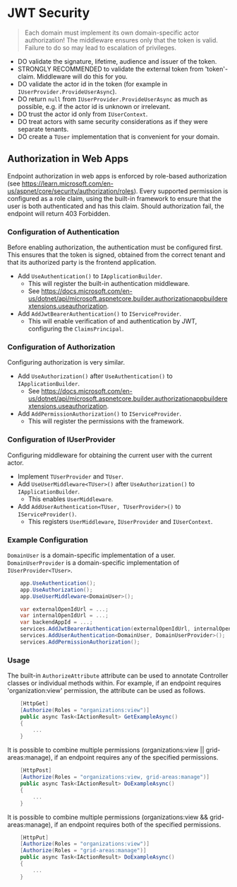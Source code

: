 # JWT Security

> Each domain must implement its own domain-specific actor authorization! The middleware ensures only that the token is valid. Failure to do so may lead to escalation of privileges.

- DO validate the signature, lifetime, audience and issuer of the token.
- STRONGLY RECOMMENDED to validate the external token from 'token'-claim. Middleware will do this for you.
- DO validate the actor id in the token (for example in `IUserProvider.ProvideUserAsync`).
- DO return `null` from `IUserProvider.ProvideUserAsync` as much as possible, e.g. if the actor id is unknown or irrelevant.
- DO trust the actor id only from `IUserContext`.
- DO treat actors with same security considerations as if they were separate tenants.
- DO create a `TUser` implementation that is convenient for your domain.

## Authorization in Web Apps

Endpoint authorization in web apps is enforced by role-based authorization (see <https://learn.microsoft.com/en-us/aspnet/core/security/authorization/roles>).
Every supported permission is configured as a role claim, using the built-in framework to ensure that the user is both authenticated and has this claim.
Should authorization fail, the endpoint will return 403 Forbidden.

### Configuration of Authentication

Before enabling authorization, the authentication must be configured first. This ensures that the token is signed, obtained from the correct tenant and that its authorized party is the frontend application.

- Add `UseAuthentication()` to `IApplicationBuilder`.
  - This will register the built-in authentication middleware.
  - See <https://docs.microsoft.com/en-us/dotnet/api/microsoft.aspnetcore.builder.authorizationappbuilderextensions.useauthorization>.
- Add `AddJwtBearerAuthentication()` to `IServiceProvider`.
  - This will enable verification of and authentication by JWT, configuring the `ClaimsPrincipal`.

### Configuration of Authorization

Configuring authorization is very similar.

- Add `UseAuthorization()` after `UseAuthentication()` to `IApplicationBuilder`.
  - See <https://docs.microsoft.com/en-us/dotnet/api/microsoft.aspnetcore.builder.authorizationappbuilderextensions.useauthorization>.
- Add `AddPermissionAuthorization()` to `IServiceProvider`.
  - This will register the permissions with the framework.

### Configuration of IUserProvider

Configuring middleware for obtaining the current user with the current actor.

- Implement `TUserProvider` and `TUser`.
- Add `UseUserMiddleware<TUser>()` after `UseAuthorization()` to `IApplicationBuilder`.
  - This enables `UserMiddleware`.
- Add `AddUserAuthentication<TUser, TUserProvider>()` to `IServiceProvider()`.
  - This registers `UserMiddleware`, `IUserProvider` and `IUserContext`.

### Example Configuration

`DomainUser` is a domain-specific implementation of a user. `DomainUserProvider` is a domain-specific implementation of `IUserProvider<TUser>`.

```C#
    app.UseAuthentication();
    app.UseAuthorization();
    app.UseUserMiddleware<DomainUser>();

    var externalOpenIdUrl = ...;
    var internalOpenIdUrl = ...;
    var backendAppId = ...;
    services.AddJwtBearerAuthentication(externalOpenIdUrl, internalOpenIdUrl, backendAppId);
    services.AddUserAuthentication<DomainUser, DomainUserProvider>();
    services.AddPermissionAuthorization();
```

### Usage

The built-in `AuthorizeAttribute` attribute can be used to annotate Controller classes or individual methods within. For example, if an endpoint requires 'organization:view' permission, the attribute can be used as follows.

```C#
    [HttpGet]
    [Authorize(Roles = "organizations:view")]
    public async Task<IActionResult> GetExampleAsync()
    {
        ...
    }
```

It is possible to combine multiple permissions (organizations:view || grid-areas:manage), if an endpoint requires any of the specified permissions.

```C#
    [HttpPost]
    [Authorize(Roles = "organizations:view, grid-areas:manage")]
    public async Task<IActionResult> DoExampleAsync()
    {
        ...
    }
```

It is possible to combine multiple permissions (organizations:view && grid-areas:manage), if an endpoint requires both of the specified permissions.

```C#
    [HttpPut]
    [Authorize(Roles = "organizations:view")]
    [Authorize(Roles = "grid-areas:manage")]
    public async Task<IActionResult> DoExampleAsync()
    {
        ...
    }
```
